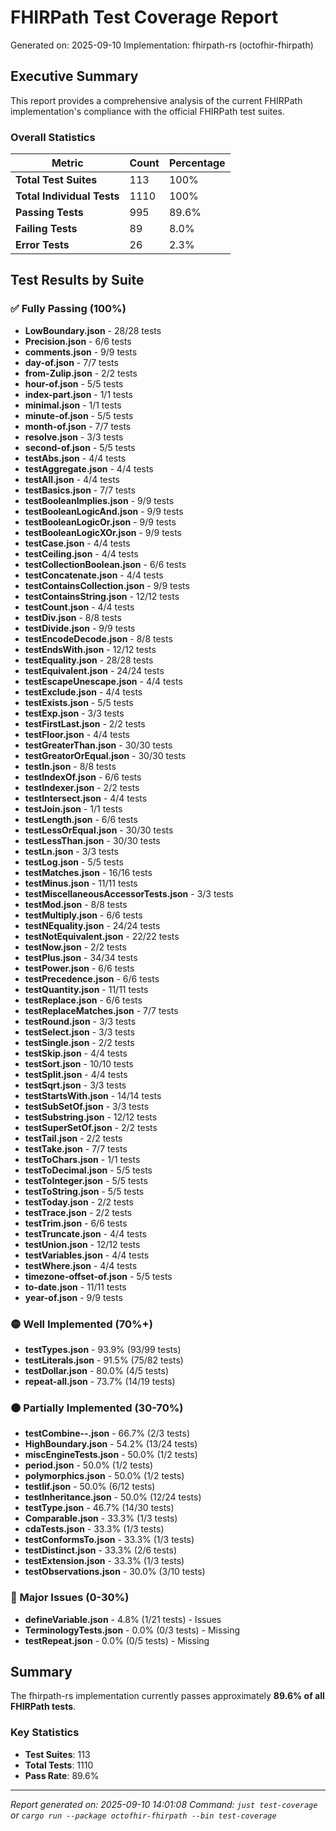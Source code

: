 # FHIRPath Test Coverage Report

Generated on: 2025-09-10
Implementation: fhirpath-rs (octofhir-fhirpath)

## Executive Summary

This report provides a comprehensive analysis of the current FHIRPath implementation's compliance with the official FHIRPath test suites.

### Overall Statistics

| Metric | Count | Percentage |
|--------|-------|------------|
| **Total Test Suites** | 113 | 100% |
| **Total Individual Tests** | 1110 | 100% |
| **Passing Tests** | 995 | 89.6% |
| **Failing Tests** | 89 | 8.0% |
| **Error Tests** | 26 | 2.3% |

## Test Results by Suite

### ✅ Fully Passing (100%)

- **LowBoundary.json** - 28/28 tests
- **Precision.json** - 6/6 tests
- **comments.json** - 9/9 tests
- **day-of.json** - 7/7 tests
- **from-Zulip.json** - 2/2 tests
- **hour-of.json** - 5/5 tests
- **index-part.json** - 1/1 tests
- **minimal.json** - 1/1 tests
- **minute-of.json** - 5/5 tests
- **month-of.json** - 7/7 tests
- **resolve.json** - 3/3 tests
- **second-of.json** - 5/5 tests
- **testAbs.json** - 4/4 tests
- **testAggregate.json** - 4/4 tests
- **testAll.json** - 4/4 tests
- **testBasics.json** - 7/7 tests
- **testBooleanImplies.json** - 9/9 tests
- **testBooleanLogicAnd.json** - 9/9 tests
- **testBooleanLogicOr.json** - 9/9 tests
- **testBooleanLogicXOr.json** - 9/9 tests
- **testCase.json** - 4/4 tests
- **testCeiling.json** - 4/4 tests
- **testCollectionBoolean.json** - 6/6 tests
- **testConcatenate.json** - 4/4 tests
- **testContainsCollection.json** - 9/9 tests
- **testContainsString.json** - 12/12 tests
- **testCount.json** - 4/4 tests
- **testDiv.json** - 8/8 tests
- **testDivide.json** - 9/9 tests
- **testEncodeDecode.json** - 8/8 tests
- **testEndsWith.json** - 12/12 tests
- **testEquality.json** - 28/28 tests
- **testEquivalent.json** - 24/24 tests
- **testEscapeUnescape.json** - 4/4 tests
- **testExclude.json** - 4/4 tests
- **testExists.json** - 5/5 tests
- **testExp.json** - 3/3 tests
- **testFirstLast.json** - 2/2 tests
- **testFloor.json** - 4/4 tests
- **testGreaterThan.json** - 30/30 tests
- **testGreatorOrEqual.json** - 30/30 tests
- **testIn.json** - 8/8 tests
- **testIndexOf.json** - 6/6 tests
- **testIndexer.json** - 2/2 tests
- **testIntersect.json** - 4/4 tests
- **testJoin.json** - 1/1 tests
- **testLength.json** - 6/6 tests
- **testLessOrEqual.json** - 30/30 tests
- **testLessThan.json** - 30/30 tests
- **testLn.json** - 3/3 tests
- **testLog.json** - 5/5 tests
- **testMatches.json** - 16/16 tests
- **testMinus.json** - 11/11 tests
- **testMiscellaneousAccessorTests.json** - 3/3 tests
- **testMod.json** - 8/8 tests
- **testMultiply.json** - 6/6 tests
- **testNEquality.json** - 24/24 tests
- **testNotEquivalent.json** - 22/22 tests
- **testNow.json** - 2/2 tests
- **testPlus.json** - 34/34 tests
- **testPower.json** - 6/6 tests
- **testPrecedence.json** - 6/6 tests
- **testQuantity.json** - 11/11 tests
- **testReplace.json** - 6/6 tests
- **testReplaceMatches.json** - 7/7 tests
- **testRound.json** - 3/3 tests
- **testSelect.json** - 3/3 tests
- **testSingle.json** - 2/2 tests
- **testSkip.json** - 4/4 tests
- **testSort.json** - 10/10 tests
- **testSplit.json** - 4/4 tests
- **testSqrt.json** - 3/3 tests
- **testStartsWith.json** - 14/14 tests
- **testSubSetOf.json** - 3/3 tests
- **testSubstring.json** - 12/12 tests
- **testSuperSetOf.json** - 2/2 tests
- **testTail.json** - 2/2 tests
- **testTake.json** - 7/7 tests
- **testToChars.json** - 1/1 tests
- **testToDecimal.json** - 5/5 tests
- **testToInteger.json** - 5/5 tests
- **testToString.json** - 5/5 tests
- **testToday.json** - 2/2 tests
- **testTrace.json** - 2/2 tests
- **testTrim.json** - 6/6 tests
- **testTruncate.json** - 4/4 tests
- **testUnion.json** - 12/12 tests
- **testVariables.json** - 4/4 tests
- **testWhere.json** - 4/4 tests
- **timezone-offset-of.json** - 5/5 tests
- **to-date.json** - 11/11 tests
- **year-of.json** - 9/9 tests

### 🟡 Well Implemented (70%+)

- **testTypes.json** - 93.9% (93/99 tests)
- **testLiterals.json** - 91.5% (75/82 tests)
- **testDollar.json** - 80.0% (4/5 tests)
- **repeat-all.json** - 73.7% (14/19 tests)

### 🟠 Partially Implemented (30-70%)

- **testCombine--.json** - 66.7% (2/3 tests)
- **HighBoundary.json** - 54.2% (13/24 tests)
- **miscEngineTests.json** - 50.0% (1/2 tests)
- **period.json** - 50.0% (1/2 tests)
- **polymorphics.json** - 50.0% (1/2 tests)
- **testIif.json** - 50.0% (6/12 tests)
- **testInheritance.json** - 50.0% (12/24 tests)
- **testType.json** - 46.7% (14/30 tests)
- **Comparable.json** - 33.3% (1/3 tests)
- **cdaTests.json** - 33.3% (1/3 tests)
- **testConformsTo.json** - 33.3% (1/3 tests)
- **testDistinct.json** - 33.3% (2/6 tests)
- **testExtension.json** - 33.3% (1/3 tests)
- **testObservations.json** - 30.0% (3/10 tests)

### 🔴 Major Issues (0-30%)

- **defineVariable.json** - 4.8% (1/21 tests) - Issues
- **TerminologyTests.json** - 0.0% (0/3 tests) - Missing
- **testRepeat.json** - 0.0% (0/5 tests) - Missing

## Summary

The fhirpath-rs implementation currently passes approximately **89.6% of all FHIRPath tests**.

### Key Statistics
- **Test Suites**: 113
- **Total Tests**: 1110
- **Pass Rate**: 89.6%

---

*Report generated on: 2025-09-10 14:01:08*
*Command: `just test-coverage` or `cargo run --package octofhir-fhirpath --bin test-coverage`*

